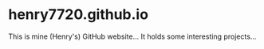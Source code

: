 # henry7720.github.io
This is mine (Henry's) GitHub website... It holds some interesting projects...
